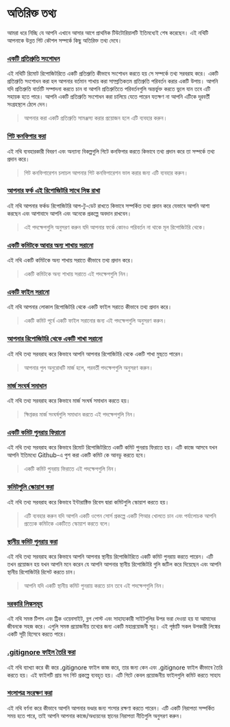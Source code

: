 # অতিরিক্ত তথ্য

আমরা ধরে নিচ্ছি যে আপনি এখানে আসার আগে প্রাথমিক টিউটোরিয়ালটি ইতিমধ্যেই শেষ করেছেন। এই নথিটি আপনাকে উন্নত গিট কৌশল সম্পর্কে কিছু অতিরিক্ত তথ্য দেবে।
### [একটি প্রতিশ্রুতি সংশোধন](amending-a-commit.md)
এই নথিটি রিমোট রিপোজিটরিতে একটি প্রতিশ্রুতি কীভাবে সংশোধন করতে হয় সে সম্পর্কে তথ্য সরবরাহ করে। একটি প্রতিশ্রুতি সংশোধন করা হল আপনার বর্তমান শাখায় করা সাম্প্রতিকতম প্রতিশ্রুতি পরিবর্তন করার একটি উপায়। আপনি যদি প্রতিশ্রুতি বার্তাটি সম্পাদনা করতে চান বা আপনি প্রতিশ্রুতিতে পরিবর্তনগুলি অন্তর্ভুক্ত করতে ভুলে যান তবে এটি সহায়ক হতে পারে। আপনি একটি প্রতিশ্রুতি সংশোধন করা চালিয়ে যেতে পারেন যতক্ষণ না আপনি এটিকে দূরবর্তী সংগ্রহস্থলে ঠেলে দেন।
> আপনার করা একটি প্রতিশ্রুতি সামঞ্জস্য করার প্রয়োজন হলে এটি ব্যবহার করুন।

### [গিট কনফিগার করা](configuring-git.md)
এই নথি ব্যবহারকারী বিবরণ এবং অন্যান্য বিকল্পগুলি গিটে কনফিগার করতে কিভাবে তথ্য প্রদান করে তা সম্পর্কে তথ্য প্রদান করে।
> গিট কনফিগারেশন চলাচল আপনার গিট কনফিগারেশন ভাল করার জন্য এটি ব্যবহার করুন।

### [আপনার ফর্ক এই রিপোজিটরি সাথে সিঙ্ক রাখা](keeping-your-fork-synced-with-this-repository.md)
এই নথি আপনার ফর্কড রিপোজিটরি আপ-টু-ডেট রাখতে কিভাবে সম্পর্কিত তথ্য প্রদান করে যেভাবে আপনি আশা করছেন এবং আশাবাদে আপনি এবং অনেকে প্রকল্পে অবদান রাখবেন।
> এই পদক্ষেপগুলি অনুসরণ করুন যদি আপনার ফর্কে কোনও পরিবর্তন না থাকে মূল রিপোজিটরি থেকে।

### [একটি কমিটকে আবার অন্য শাখায় সরানো](moving-a-commit-to-a-different-branch.md)
এই নথি একটি কমিটকে অন্য শাখায় সরাতে কীভাবে তথ্য প্রদান করে।
> একটি কমিটকে অন্য শাখায় সরাতে এই পদক্ষেপগুলি নিন।

### [একটি ফাইল সরানো](removing-a-file.md)
এই নথি আপনার লোকাল রিপোজিটরি থেকে একটি ফাইল সরাতে কীভাবে তথ্য প্রদান করে।
> একটি কমিট পূর্বে একটি ফাইল সরানোর জন্য এই পদক্ষেপগুলি অনুসরণ করুন।

### [আপনার রিপোজিটরি থেকে একটি শাখা সরানো](removing-branch-from-your-repository.md)
এই নথি তথ্য সরবরাহ করে কিভাবে আপনি আপনার রিপোজিটরি থেকে একটি শাখা মুছতে পারেন।
> আপনার পুল অনুরোধটি মার্জ হলে, পরবর্তী পদক্ষেপগুলি অনুসরণ করুন।

### [মার্জ সংঘর্ষ সমাধান](resolving-merge-conflicts.md)
এই নথি তথ্য সরবরাহ করে কিভাবে মার্জ সংঘর্ষ সমাধান করতে হয়।
> ক্ষিপ্তকর মার্জ সংঘর্ষগুলি সমাধান করতে এই পদক্ষেপগুলি নিন।

### [একটি কমিট পুনরায় ফিরানো](reverting-a-commit.md)
এই নথি তথ্য সরবরাহ করে কিভাবে রিমোট রিপোজিটরিতে একটি কমিট পুনরায় ফিরাতে হয়। এটি কাজে আসবে যখন আপনি ইতিমধ্যে Github-এ পুশ করা একটি কমিট কে আনডু করতে হবে।
> একটি কমিট পুনরায় ফিরাতে এই পদক্ষেপগুলি নিন।

### [কমিটগুলি স্কোয়াশ করা](squashing-commits.md)
এই নথি তথ্য সরবরাহ করে কিভাবে ইন্টারাক্টিভ রিবেস দ্বারা কমিটগুলি স্কোয়াশ করতে হয়।
> এটি ব্যবহার করুন যদি আপনি একটি ওপেন সোর্স প্রকল্পে একটি পিআর খোলতে চান এবং পর্যালোচক আপনি প্রত্যেক কমিটকে একটিতে স্কোয়াশ করতে বলে।

### [স্থানীয় কমিট পুনরায় করা](undoing-a-commit.md)
এই নথি তথ্য সরবরাহ করে কিভাবে আপনি আপনার স্থানীয় রিপোজিটরিতে একটি কমিট পুনরায় করতে পারেন। এটি তখন প্রয়োজন হয় যখন আপনি মনে করেন যে আপনি আপনার স্থানীয় রিপোজিটরি গুলি জটিল করে দিয়েছেন এবং আপনি স্থানীয় রিপোজিটরি রিসেট করতে চান।
> আপনি যদি একটি স্থানীয় কমিট পুনরায় করতে চান তবে এই পদক্ষেপগুলি নিন।

### [দরকারি লিঙ্কসমূহ](Useful-links-for-further-learning.md)
এই নথি সমস্ত টিপস এবং ট্রিক ওয়েবসাইট, ব্লগ পোস্ট এবং সাহায্যকারী সাইটগুলির উপর ভরা দেওয়া হয় যা আমাদের জীবনকে সহজ করে। এগুলি সমস্ত প্রয়োজনীয় তথ্যের জন্য একটি মহাপ্রয়োজনী সূত্র। এই পৃষ্ঠাটি সকল উপকারী লিঙ্কের একটি সূচী হিসেবে করতে পারে।

### [.gitignore ফাইল তৈরি করা](creating-a-gitignore-file.md)
এই নথি ব্যাখ্যা করে কী করে .gitignore ফাইল কাজ করে, তার জন্য কেন এবং .gitignore ফাইল কীভাবে তৈরি করতে হয়। এই ফাইলটি প্রায় সব গিট প্রকল্পে ব্যবহৃত হয়। এটি গিটে কেবল প্রয়োজনীয় ফাইলগুলি কমিট করতে সাহায

### [শংসাপত্র সংরক্ষণ করা](storing-credentials.md)
এই নথি বর্ণনা করে কীভাবে আপনি আপনার ভণ্ডার জন্য শংসার রক্ষণা করতে পারেন। এটি একটি নিরাপত্তা সম্পর্কিত সময় হতে পারে, তাই আপনি আপনার কাজে/অধ্যয়নের স্থানের নিরাপত্তা নীতিগুলি অনুসরণ করুন।